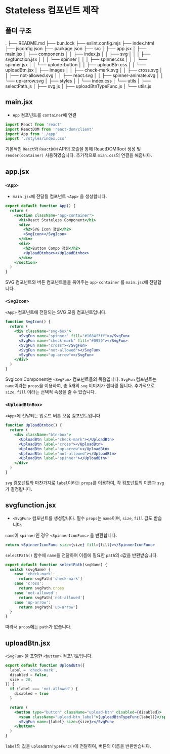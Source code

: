 # Stateless 컴포넌트 제작

## 폴더 구조

.
├── README.md
├── bun.lock
├── eslint.config.mjs
├── index.html
├── jsconfig.json
├── package.json
├── src
│ ├── app.jsx
│ ├── main.jsx
│ ├── components
│ │ ├── index.js
│ │ ├── svg
│ │ │ ├── svgfunction.jsx
│ │ │ └── spinner
│ │ │ ├── spinner.css
│ │ │ └── spinner.jsx
│ │ └── uplode-button
│ │ ├── uploadBtn.css
│ │ └── uploadBtn.jsx
│ ├── images
│ │ ├── check-mark.svg
│ │ ├── cross.svg
│ │ ├── not-allowed.svg
│ │ ├── react.svg
│ │ ├── spinner-animate.svg
│ │ └── up-arrow.svg
│ ├── styles
│ │ └── index.css
│ └── utils
│ ├── selectPath.js
│ ├── svg.js
│ ├── uploadBtnTypeFunc.js
│ └── utils.js

## main.jsx

- `App` 컴포넌트를 `container`에 연결

```jsx
import React from 'react'
import ReactDOM from 'react-dom/client'
import App from './app'
import './styles/index.css'
```

기본적인 `React`와 `ReactDOM` API의 호출을 통해 ReactDOMRoot 생성 및 `render(container)` 사용하였습니다. 추가적으로 `mian.css`의 연결을 해줍니다.

## app.jsx

### `<App>`

- `main.jsx`에 전달될 컴포넌트 `<App>` 을 생성합니다.

```jsx
export default function App() {
  return (
    <section className="app-container">
      <h1>React Stateless Component</h1>
      <div>
        <h2>SVG Icon 정렬</h2>
        <SvgIcon></SvgIcon>
      </div>
      <div>
        <h2>Button Compo 정렬</h2>
        <UploadBtnbox></UploadBtnbox>
      </div>
    </section>
  )
}
```

SVG 컴포넌트와 버튼 컴포넌트들을 묶어주는 `app-container` 를 `main.jsx`에 전달합니다.

### `<SvgIcon>`

`<App>` 컴포넌트에 전달되는 SVG 모음 컴포넌트입니다.

```jsx
function SvgIcon() {
  return (
    <div className="svg-box">
      <SvgFun name="spinner" fill="#1684f3ff"></SvgFun>
      <SvgFun name="check-mark" fill="#0959"></SvgFun>
      <SvgFun name="cross"></SvgFun>
      <SvgFun name="not-allowed"></SvgFun>
      <SvgFun name="up-arrow"></SvgFun>
    </div>
  )
}
```

SvgIcon Component는 `<SvgFun>` 컴포넌트들의 묶음입니다.
`SvgFun` 컴포넌트는 `name`이라는 `props`을 이용하여, 총 5개의 `svg` 이미지가 렌더링 됩니다.
추가적으로 `size`, `fill` 이라는 선택적 속성을 줄 수 있습니다.

### `<UploadBtnBox>`

`<App>`에 전달되는 업로드 버튼 모음 컴포넌트입니다.

```jsx
function UploadBtnbox() {
  return (
    <div className="btn-box">
      <UploadBtn label="check-mark"></UploadBtn>
      <UploadBtn label="cross"></UploadBtn>
      <UploadBtn label="up-arrow"></UploadBtn>
      <UploadBtn label="not-allowed"></UploadBtn>
      <UploadBtn label="spinner"></UploadBtn>
    </div>
  )
}
```

`svg` 컴포넌트와 마찬가지로 `label`이라는 `props`를 이용하여, 각 컴포넌트의 이름과 `svg`가 결정됩니다.

## svgfunction.jsx

- `<SvgFun>` 컴포넌트를 생성합니다.
  필수 `props`는 `name`이며, `size`, `fill` 값도 받습니다.

`name`이 `spinner`인 경우 `<SpinnerIconFunc>` 을 반환합니다.

```jsx
return <SpinnerIconFunc size={size} fill={fill}></SpinnerIconFunc>
```

`selectPath()` 함수에 `name`을 전달하여 이름에 필요한 `path`의 `d`값을 반환받습니다.

```js
export default function selectPath(svgName) {
  switch (svgName) {
    case 'check-mark':
      return svgPath['check-mark']
    case 'cross':
      return svgPath.cross
    case 'not-allowed':
      return svgPath['not-allowed']
    case 'up-arrow':
      return svgPath['up-arrow']
  }
}
```

따라서 `props`에는 `path`가 없습니다.

## uploadBtn.jsx

`<SvgFun>` 을 포함한 `<button>` 컴포넌트입니다.

```jsx
export default function UploadBtn({
  label = 'check-mark',
  disabled = false,
  size = 20,
}) {
  if (label === 'not-allowed') {
    disabled = true
  }

  return (
    <button type="button" className="upload-btn" disabled={disabled}>
      <span className="upload-btn_label">{uploadBtnTypeFunc(label)}</span>
      <SvgFun name={label} size={size}></SvgFun>
    </button>
  )
}
```

`label`의 값을 `uploadBtnTypeFunc()`에 전달하여, 버튼의 이름을 반환받습니다.
